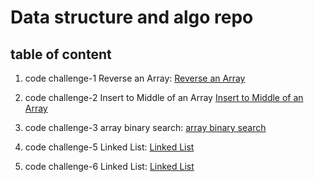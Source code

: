 # Data structure and algo repo
## table of content
1. code challenge-1 Reverse an Array:
[Reverse an Array](./code-challenge01/README.md)

2. code challenge-2  Insert to Middle of an Array [Insert to Middle of an Array](./code-challenge02/README.md)

3. code challenge-3 array binary search:
[array binary search](./code-challenge03/README.md)

5. code challenge-5 Linked List:
[Linked List](./code-challenge05/README.md)

5. code challenge-6 Linked List:
[Linked List](./code-challenge06/README.md)


